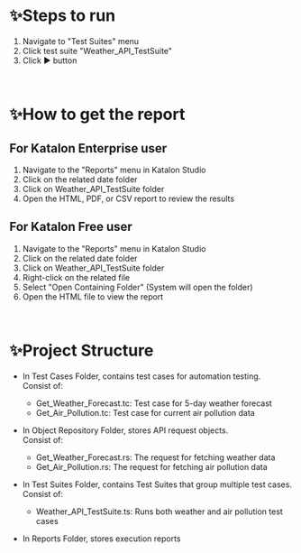 # ✨Steps to run

1. Navigate to "Test Suites" menu
2. Click test suite "Weather_API_TestSuite"
3. Click ▶ button
 
 <br>
   
# ✨How to get the report

## For Katalon Enterprise user
1. Navigate to the "Reports" menu in Katalon Studio
2. Click on the related date folder
3. Click on Weather_API_TestSuite folder
4. Open the HTML, PDF, or CSV report to review the results

## For Katalon Free user
1. Navigate to the "Reports" menu in Katalon Studio
2. Click on the related date folder
3. Click on Weather_API_TestSuite folder
4. Right-click on the related file
5. Select "Open Containing Folder" (System will open the folder)
6. Open the HTML file to view the report

<br>

# ✨Project Structure

- In Test Cases Folder, contains test cases for automation testing.<br>
Consist of:
	- Get_Weather_Forecast.tc: Test case for 5-day weather forecast
	- Get_Air_Pollution.tc: Test case for current air pollution data

- In Object Repository Folder, stores API request objects.<br>
Consist of:
	- Get_Weather_Forecast.rs: The request for fetching weather data
	- Get_Air_Pollution.rs: The request for fetching air pollution data

- In Test Suites Folder, contains Test Suites that group multiple test cases.<br>
Consist of:
	- Weather_API_TestSuite.ts: Runs both weather and air pollution test cases

- In Reports Folder, stores execution reports